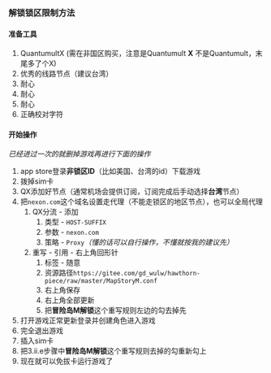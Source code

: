 ### 解锁锁区限制方法

#### 准备工具
1. QuantumultX (需在非国区购买，注意是Quantumult **X** 不是Quantumult，末尾多了个X)
2. 优秀的线路节点（建议台湾）
3. 耐心
4. 耐心
5. 耐心
6. 正确校对字符

#### 开始操作

*已经进过一次的就删掉游戏再进行下面的操作*

1. app store登录**非锁区ID**（比如美国、台湾的id）下载游戏
2. 拨掉sim卡
3. QX添加好节点（通常机场会提供订阅，订阅完成后手动选择**台湾**节点）
4. 把`nexon.com`这个域名设置走代理（不能走锁区的地区节点），也可以全局代理
   1. QX分流 - 添加
      1. 类型 - `HOST-SUFFIX`
      2. 参数 - `nexon.com`
      3. 策略 - `Proxy`*（懂的话可以自行操作，不懂就按我的建议先）*
   2. 重写 - 引用 - 右上角回形针
      1. 标签 - 随意
      2. 资源路径`https://gitee.com/gd_wulw/hawthorn-piece/raw/master/MapStoryM.conf`
      3. 右上角保存
      4. 右上角全部更新
      5. 把**冒险岛M解锁**这个重写规则左边的勾去掉先
5. 打开游戏正常更新登录并创建角色进入游戏
6. 完全退出游戏
7. 插入sim卡
8. 把3.ii.e步骤中**冒险岛M解锁**这个重写规则去掉的勾重新勾上
9. 现在就可以免拔卡运行游戏了
